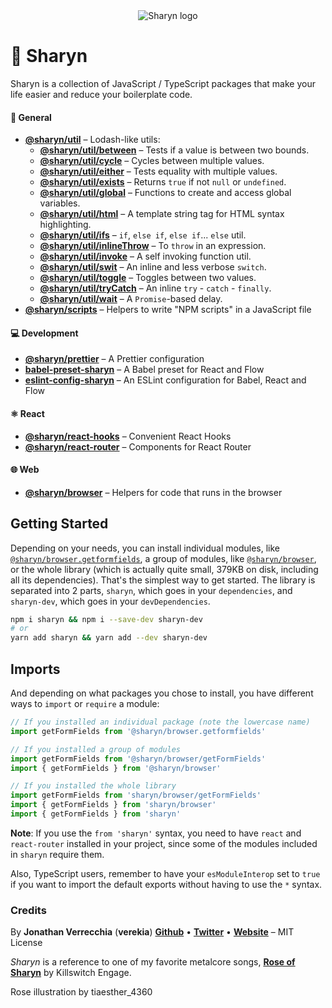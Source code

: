 <div align="center">
  <img src="https://user-images.githubusercontent.com/40995577/42487947-ea40d256-840b-11e8-8acc-50e62a3226b7.png" alt="Sharyn logo">
</div>

# 🌹 Sharyn

Sharyn is a collection of JavaScript / TypeScript packages that make your life easier and reduce your boilerplate code.

#### 💯 General

- [**@sharyn/util**](https://github.com/sharynjs/sharyn/blob/master/packages/util/README.md#readme) – Lodash-like utils:
  - [**@sharyn/util/between**](https://github.com/sharynjs/sharyn/blob/master/packages/util.between/README.md#readme) – Tests if a value is between two bounds.
  - [**@sharyn/util/cycle**](https://github.com/sharynjs/sharyn/blob/master/packages/util.cycle/README.md#readme) – Cycles between multiple values.
  - [**@sharyn/util/either**](https://github.com/sharynjs/sharyn/blob/master/packages/util.either/README.md#readme) – Tests equality with multiple values.
  - [**@sharyn/util/exists**](https://github.com/sharynjs/sharyn/blob/master/packages/util.exists/README.md#readme) – Returns `true` if not `null` or `undefined`.
  - [**@sharyn/util/global**](https://github.com/sharynjs/sharyn/blob/master/packages/util.global/README.md#readme) – Functions to create and access global variables.
  - [**@sharyn/util/html**](https://github.com/sharynjs/sharyn/blob/master/packages/util.html/README.md#readme) – A template string tag for HTML syntax highlighting.
  - [**@sharyn/util/ifs**](https://github.com/sharynjs/sharyn/blob/master/packages/util.ifs/README.md#readme) – `if`, `else if`, `else if`... `else` util.
  - [**@sharyn/util/inlineThrow**](https://github.com/sharynjs/sharyn/blob/master/packages/util.inlineThrow/README.md#readme) – To `throw` in an expression.
  - [**@sharyn/util/invoke**](https://github.com/sharynjs/sharyn/blob/master/packages/util.invoke/README.md#readme) – A self invoking function util.
  - [**@sharyn/util/swit**](https://github.com/sharynjs/sharyn/blob/master/packages/util.swit/README.md#readme) – An inline and less verbose `switch`.
  - [**@sharyn/util/toggle**](https://github.com/sharynjs/sharyn/blob/master/packages/util.toggle/README.md#readme) – Toggles between two values.
  - [**@sharyn/util/tryCatch**](https://github.com/sharynjs/sharyn/blob/master/packages/util.trycatch/README.md#readme) – An inline `try` - `catch` - `finally`.
  - [**@sharyn/util/wait**](https://github.com/sharynjs/sharyn/blob/master/packages/util.wait/README.md#readme) – A `Promise`-based delay.
- [**@sharyn/scripts**](https://github.com/sharynjs/sharyn/blob/master/packages/scripts/README.md#readme) – Helpers to write "NPM scripts" in a JavaScript file

#### 💻 Development

- [**@sharyn/prettier**](https://github.com/sharynjs/sharyn/blob/master/packages/prettier/README.md#readme) – A Prettier configuration
- [**babel-preset-sharyn**](https://github.com/sharynjs/babel-preset-sharyn) – A Babel preset for React and Flow
- [**eslint-config-sharyn**](https://github.com/sharynjs/eslint-config-sharyn) – An ESLint configuration for Babel, React and Flow

#### ⚛️ React

- [**@sharyn/react-hooks**](https://github.com/sharynjs/sharyn/blob/master/packages/react-hooks/README.md#readme) – Convenient React Hooks
- [**@sharyn/react-router**](https://github.com/sharynjs/sharyn/blob/master/packages/react-router/README.md#readme) – Components for React Router

#### 🌐 Web

- [**@sharyn/browser**](https://github.com/sharynjs/sharyn/blob/master/packages/browser/README.md#readme) – Helpers for code that runs in the browser

## Getting Started

Depending on your needs, you can install individual modules, like [`@sharyn/browser.getformfields`](https://www.npmjs.com/package/@sharyn/browser.getformfields), a group of modules, like [`@sharyn/browser`](https://www.npmjs.com/package/@sharyn/browser), or the whole library (which is actually quite small, 379KB on disk, including all its dependencies). That's the simplest way to get started. The library is separated into 2 parts, `sharyn`, which goes in your `dependencies`, and `sharyn-dev`, which goes in your `devDependencies`.

```sh
npm i sharyn && npm i --save-dev sharyn-dev
# or
yarn add sharyn && yarn add --dev sharyn-dev
```

## Imports

And depending on what packages you chose to install, you have different ways to `import` or `require` a module:

```js
// If you installed an individual package (note the lowercase name)
import getFormFields from '@sharyn/browser.getformfields'

// If you installed a group of modules
import getFormFields from '@sharyn/browser/getFormFields'
import { getFormFields } from '@sharyn/browser'

// If you installed the whole library
import getFormFields from 'sharyn/browser/getFormFields'
import { getFormFields } from 'sharyn/browser'
import { getFormFields } from 'sharyn'
```

**Note**: If you use the `from 'sharyn'` syntax, you need to have `react` and `react-router` installed in your project, since some of the modules included in `sharyn` require them.

Also, TypeScript users, remember to have your `esModuleInterop` set to `true` if you want to import the default exports without having to use the `*` syntax.

### Credits

By **Jonathan Verrecchia** (**verekia**) [**Github**](https://github.com/verekia) • [**Twitter**](https://twitter.com/verekia) • [**Website**](https://verekia.com) – MIT License

_Sharyn_ is a reference to one of my favorite metalcore songs, [**Rose of Sharyn**](https://www.youtube.com/watch?v=PgMsACFMIq8) by Killswitch Engage.

Rose illustration by tiaesther_4360
